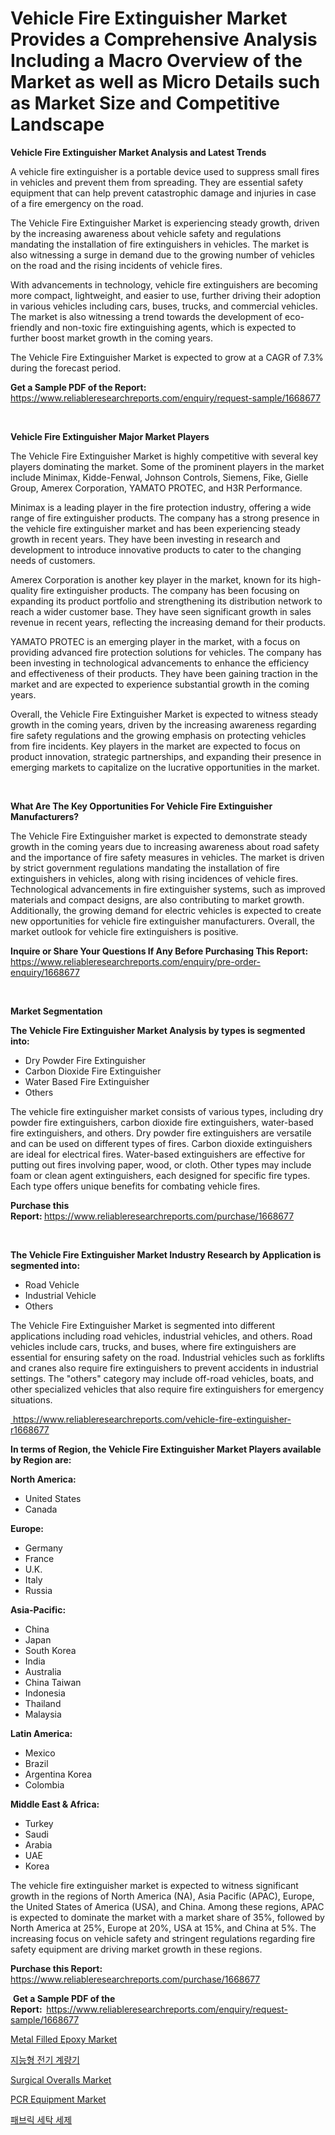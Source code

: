 <p><h1>Vehicle Fire Extinguisher Market Provides a Comprehensive Analysis Including a Macro Overview of the Market as well as Micro Details such as Market Size and Competitive Landscape</h1></p><p><strong>Vehicle Fire Extinguisher Market Analysis and Latest Trends</strong></p>
<p><p>A vehicle fire extinguisher is a portable device used to suppress small fires in vehicles and prevent them from spreading. They are essential safety equipment that can help prevent catastrophic damage and injuries in case of a fire emergency on the road. </p><p>The Vehicle Fire Extinguisher Market is experiencing steady growth, driven by the increasing awareness about vehicle safety and regulations mandating the installation of fire extinguishers in vehicles. The market is also witnessing a surge in demand due to the growing number of vehicles on the road and the rising incidents of vehicle fires.</p><p>With advancements in technology, vehicle fire extinguishers are becoming more compact, lightweight, and easier to use, further driving their adoption in various vehicles including cars, buses, trucks, and commercial vehicles. The market is also witnessing a trend towards the development of eco-friendly and non-toxic fire extinguishing agents, which is expected to further boost market growth in the coming years.</p><p>The Vehicle Fire Extinguisher Market is expected to grow at a CAGR of 7.3% during the forecast period.</p></p>
<p><strong>Get a Sample PDF of the Report:&nbsp;</strong> <a href="https://www.reliableresearchreports.com/enquiry/request-sample/1668677">https://www.reliableresearchreports.com/enquiry/request-sample/1668677</a></p>
<p>&nbsp;</p>
<p><strong>Vehicle Fire Extinguisher Major Market Players</strong></p>
<p><p>The Vehicle Fire Extinguisher Market is highly competitive with several key players dominating the market. Some of the prominent players in the market include Minimax, Kidde-Fenwal, Johnson Controls, Siemens, Fike, Gielle Group, Amerex Corporation, YAMATO PROTEC, and H3R Performance.</p><p>Minimax is a leading player in the fire protection industry, offering a wide range of fire extinguisher products. The company has a strong presence in the vehicle fire extinguisher market and has been experiencing steady growth in recent years. They have been investing in research and development to introduce innovative products to cater to the changing needs of customers.</p><p>Amerex Corporation is another key player in the market, known for its high-quality fire extinguisher products. The company has been focusing on expanding its product portfolio and strengthening its distribution network to reach a wider customer base. They have seen significant growth in sales revenue in recent years, reflecting the increasing demand for their products.</p><p>YAMATO PROTEC is an emerging player in the market, with a focus on providing advanced fire protection solutions for vehicles. The company has been investing in technological advancements to enhance the efficiency and effectiveness of their products. They have been gaining traction in the market and are expected to experience substantial growth in the coming years.</p><p>Overall, the Vehicle Fire Extinguisher Market is expected to witness steady growth in the coming years, driven by the increasing awareness regarding fire safety regulations and the growing emphasis on protecting vehicles from fire incidents. Key players in the market are expected to focus on product innovation, strategic partnerships, and expanding their presence in emerging markets to capitalize on the lucrative opportunities in the market.</p></p>
<p>&nbsp;</p>
<p><strong>What Are The Key Opportunities For Vehicle Fire Extinguisher Manufacturers?</strong></p>
<p><p>The Vehicle Fire Extinguisher market is expected to demonstrate steady growth in the coming years due to increasing awareness about road safety and the importance of fire safety measures in vehicles. The market is driven by strict government regulations mandating the installation of fire extinguishers in vehicles, along with rising incidences of vehicle fires. Technological advancements in fire extinguisher systems, such as improved materials and compact designs, are also contributing to market growth. Additionally, the growing demand for electric vehicles is expected to create new opportunities for vehicle fire extinguisher manufacturers. Overall, the market outlook for vehicle fire extinguishers is positive.</p></p>
<p><strong>Inquire or Share Your Questions If Any Before Purchasing This Report:</strong> <a href="https://www.reliableresearchreports.com/enquiry/pre-order-enquiry/1668677">https://www.reliableresearchreports.com/enquiry/pre-order-enquiry/1668677</a></p>
<p>&nbsp;</p>
<p><strong>Market Segmentation</strong></p>
<p><strong>The Vehicle Fire Extinguisher Market Analysis by types is segmented into:</strong></p>
<p><ul><li>Dry Powder Fire Extinguisher</li><li>Carbon Dioxide Fire Extinguisher</li><li>Water Based Fire Extinguisher</li><li>Others</li></ul></p>
<p><p>The vehicle fire extinguisher market consists of various types, including dry powder fire extinguishers, carbon dioxide fire extinguishers, water-based fire extinguishers, and others. Dry powder fire extinguishers are versatile and can be used on different types of fires. Carbon dioxide extinguishers are ideal for electrical fires. Water-based extinguishers are effective for putting out fires involving paper, wood, or cloth. Other types may include foam or clean agent extinguishers, each designed for specific fire types. Each type offers unique benefits for combating vehicle fires.</p></p>
<p><strong>Purchase this Report:&nbsp;</strong><a href="https://www.reliableresearchreports.com/purchase/1668677">https://www.reliableresearchreports.com/purchase/1668677</a></p>
<p>&nbsp;</p>
<p><strong>The Vehicle Fire Extinguisher Market Industry Research by Application is segmented into:</strong></p>
<p><ul><li>Road Vehicle</li><li>Industrial Vehicle</li><li>Others</li></ul></p>
<p><p>The Vehicle Fire Extinguisher Market is segmented into different applications including road vehicles, industrial vehicles, and others. Road vehicles include cars, trucks, and buses, where fire extinguishers are essential for ensuring safety on the road. Industrial vehicles such as forklifts and cranes also require fire extinguishers to prevent accidents in industrial settings. The "others" category may include off-road vehicles, boats, and other specialized vehicles that also require fire extinguishers for emergency situations.</p></p>
<p><a href="https://www.reliableresearchreports.com/vehicle-fire-extinguisher-r1668677">&nbsp;https://www.reliableresearchreports.com/vehicle-fire-extinguisher-r1668677</a></p>
<p><strong>In terms of Region, the Vehicle Fire Extinguisher Market Players available by Region are:</strong></p>
<p>
    <p> <strong> North America: </strong>
        <ul>
            <li>United States</li>
            <li>Canada</li>
        </ul>
        </p> 
    <p> <strong> Europe: </strong>
        <ul>
            <li>Germany</li>
            <li>France</li>
            <li>U.K.</li>
            <li>Italy</li>
            <li>Russia</li>
        </ul>
        </p> 
    <p> <strong> Asia-Pacific: </strong>
        <ul>
            <li>China</li>
            <li>Japan</li>
            <li>South Korea</li>
            <li>India</li>
            <li>Australia</li>
            <li>China Taiwan</li>
            <li>Indonesia</li>
            <li>Thailand</li>
            <li>Malaysia</li>
        </ul>
        </p> 
    <p> <strong> Latin America: </strong>
        <ul>
            <li>Mexico</li>
            <li>Brazil</li>
            <li>Argentina Korea</li>
            <li>Colombia</li>
        </ul>
        </p> 
    <p> <strong> Middle East & Africa: </strong>
        <ul>
            <li>Turkey</li>
            <li>Saudi</li>
            <li>Arabia</li>
            <li>UAE</li>
            <li>Korea</li>
        </ul>
    </p>
    </p>
<p><p>The vehicle fire extinguisher market is expected to witness significant growth in the regions of North America (NA), Asia Pacific (APAC), Europe, the United States of America (USA), and China. Among these regions, APAC is expected to dominate the market with a market share of 35%, followed by North America at 25%, Europe at 20%, USA at 15%, and China at 5%. The increasing focus on vehicle safety and stringent regulations regarding fire safety equipment are driving market growth in these regions.</p></p>
<p><strong>Purchase this Report: </strong><a href="https://www.reliableresearchreports.com/purchase/1668677">https://www.reliableresearchreports.com/purchase/1668677</a></p>
<p>&nbsp;<strong>Get a Sample PDF of the Report:&nbsp;&nbsp;</strong><a href="https://www.reliableresearchreports.com/enquiry/request-sample/1668677">https://www.reliableresearchreports.com/enquiry/request-sample/1668677</a></p>
<p><strong></strong></p>
<p><p><a href="https://issuu.com/reportprime-2/docs/metal-filled-epoxy-market-size-2030.pptx">Metal Filled Epoxy Market</a></p><p><a href="https://github.com/PhilToryphy7876567/Market-Research-Report-List-1/blob/main/603621927588.md">지능형 전기 계량기</a></p><p><a href="https://www.linkedin.com/pulse/surgical-overalls-market-insights-cagr-trends-growth-mnkee?trackingId=Ueoj4Wucb%2B5ZmbXwrn6taQ%3D%3D">Surgical Overalls Market</a></p><p><a href="https://www.linkedin.com/pulse/decoding-pcr-equipment-market-metrics-share-trends-growth-mdd6e?trackingId=sDDv3%2FD9ag5lmyDtrPQhMA%3D%3D">PCR Equipment Market</a></p><p><a href="https://github.com/hzumrdvas204296/Market-Research-Report-List-1/blob/main/366098527587.md">패브릭 세탁 세제</a></p></p>